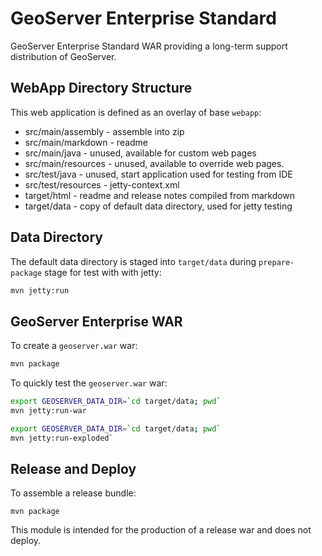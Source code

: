 # GeoServer Enterprise Standard

GeoServer Enterprise Standard WAR providing a long-term support distribution of GeoServer.

## WebApp Directory Structure

This web application is defined as an overlay of base `webapp`:

* src/main/assembly - assemble into zip 
* src/main/markdown - readme
* src/main/java - unused, available for custom web pages
* src/main/resources - unused, available to override web pages.
* src/test/java - unused, start application used for testing from IDE
* src/test/resources - jetty-context.xml 
* target/html - readme and release notes compiled from markdown
* target/data - copy of default data directory, used for jetty testing

## Data Directory

The default data directory is staged into `target/data` during `prepare-package` stage for test with with jetty:

```bash
mvn jetty:run
```

## GeoServer Enterprise WAR

To create a `geoserver.war` war:

```bash
mvn package
```

To quickly test the `geoserver.war` war:

```bash
export GEOSERVER_DATA_DIR=`cd target/data; pwd`
mvn jetty:run-war
```

```bash
export GEOSERVER_DATA_DIR=`cd target/data; pwd`
mvn jetty:run-exploded`
```

## Release and Deploy

To assemble a release bundle:

```
mvn package
```

This module is intended for the production of a release war and does not deploy.

